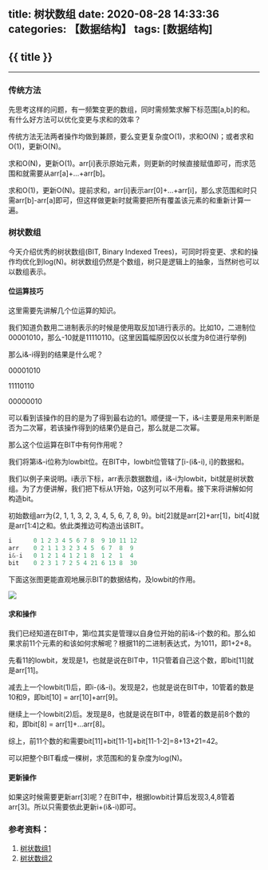 title: 树状数组
date: 2020-08-28 14:33:36
categories: 【数据结构】
tags: [数据结构]
---
## {{ title }} ##

---

### 传统方法

先思考这样的问题，有一频繁变更的数组，同时需频繁求解下标范围\[a,b\]的和。有什么好方法可以优化变更与求和的效率？

传统方法无法两者操作均做到兼顾，要么变更复杂度O(1)，求和O(N)；或者求和O(1)，更新O(N)。

求和O(N)，更新O(1)。arr[i]表示原始元素，则更新的时候直接赋值即可，而求范围和就需要从arr[a]+...+arr[b]。

求和O(1)，更新O(N)。提前求和，arr[i]表示arr[0]+...+arr[i]，那么求范围和时只需arr[b]-arr[a]即可，但这样做更新时就需要把所有覆盖该元素的和重新计算一遍。

### 树状数组

今天介绍优秀的树状数组\(BIT, Binary Indexed Trees\)，可同时将变更、求和的操作均优化到log\(N\)。树状数组仍然是个数组，树只是逻辑上的抽象，当然树也可以以数组表示。

#### 位运算技巧

这里需要先讲解几个位运算的知识。

我们知道负数用二进制表示的时候是使用取反加1进行表示的。比如10，二进制位00001010，那么-10就是11110110。(这里因篇幅原因仅以长度为8位进行举例)

那么i&-i得到的结果是什么呢？

00001010

11110110

00000010

可以看到该操作的目的是为了得到最右边的1。顺便提一下，i&-i主要是用来判断是否为二次幂，若该操作得到的结果仍是自己，那么就是二次幂。

那么这个位运算在BIT中有何作用呢？

我们将第i&-i位称为lowbit位。在BIT中，lowbit位管辖了\[i-(i&-i), i\]的数据和。

我们以例子来说明。i表示下标，arr表示数据数组，i&-i为lowbit，bit就是树状数组。为了方便讲解，我们把下标从1开始，0这列可以不用看。接下来将讲解如何构造bit。

初始数组arr为\{2, 1, 1, 3, 2, 3, 4, 5, 6, 7, 8, 9\}。bit[2]就是arr[2]+arr[1]，bit[4]就是arr[1:4]之和。依此类推边可构造出该BIT。

```java
i      0 1 2 3 4 5 6 7 8  9 10 11 12
arr    0 2 1 1 3 2 3 4 5  6 7  8  9
i&-i   0 1 2 1 4 1 2 1 8  1 2  1  4
bit    0 2 3 1 7 2 5 4 21 6 13 8  30
```

下面这张图更能直观地展示BIT的数据结构，及lowbit的作用。

<img src="/img/BIT.png"  class="img-shadow img-center"/>

#### 求和操作

我们已经知道在BIT中，第i位其实是管理以自身位开始的前i&-i个数的和。那么如果求前11个元素的和该如何求解呢？根据11的二进制表达式，为1011，即1+2+8。

先看11的lowbit，发现是1，也就是说在BIT中，11只管着自己这个数，即bit[11]就是arr[11]。

减去上一个lowbit(1)后，即i-(i&-i)。发现是2，也就是说在BIT中，10管着的数是10和9，即bit[10] = arr[10]+arr[9]。

继续上一个lowbit(2)后。发现是8，也就是说在BIT中，8管着的数是前8个数的和，即bit[8] = arr[1]+...arr[8]。

综上，前11个数的和需要bit[11]+bit[11-1]+bit[11-1-2]=8+13+21=42。

可以把整个BIT看成一棵树，求范围和的复杂度为log(N)。

#### 更新操作

如果这时候需要更新arr[3]呢？在BIT中，根据lowbit计算后发现3,4,8管着arr[3]。所以只需要依此更新i+(i&-i)即可。

### 参考资料：

1. [树状数组1](https://mp.weixin.qq.com/s/hfyF6IJqavTDtllpze0Bqw)
2. [树状数组2](https://blog.csdn.net/Jasmineaha/article/details/81462020)